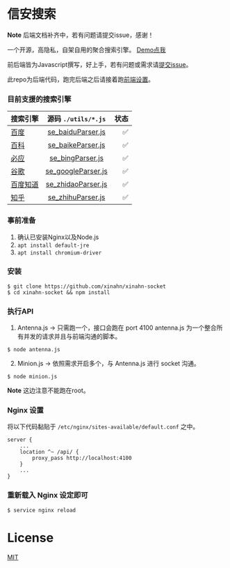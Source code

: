 
# 信安搜索

**Note** 后端文档补齐中，若有问题请提交issue，感谢！

一个开源，高隐私，自架自用的聚合搜索引擎。 [Demo点我](https://xinahn.com)

前后端皆为Javascript撰写，好上手，若有问题或需求请[提交issue](https://github.com/xinahn/xinahn-socket/issues)。

此repo为后端代码，跑完后端之后请接着跑[前端设置](https://github.com/xinahn/xinahn-client)。

### 目前支援的搜索引擎

| 搜索引擎        | 源码 ```./utils/*.js```           | 状态  |
| ------------- |:-------------:| -----:|
| [百度](https://baidu.com) | [se_baiduParser.js](https://github.com/xinahn/xinahn-socket/blob/master/utils/se_baiduParser.js) | ✅ |
| [百科](https://baike.com) | [se_baikeParser.js](https://github.com/xinahn/xinahn-socket/blob/master/utils/se_baikeParser.js) |  ✅ |
| [必应](https://cn.bing.com) | [se_bingParser.js](https://github.com/xinahn/xinahn-socket/blob/master/utils/se_bingParser.js) | ✅ |
| [谷歌](https://www.google.com.hk) | [se_googleParser.js](https://github.com/xinahn/xinahn-socket/blob/master/utils/se_googleParser.js) | ✅ |
| [百度知道](https://zhidao.baidu.com) | [se_zhidaoParser.js](https://github.com/xinahn/xinahn-socket/blob/master/utils/se_zhidaoParser.js) | ✅ |
| [知乎](https://zhihu.com) | [se_zhihuParser.js](https://github.com/xinahn/xinahn-socket/blob/master/utils/se_zhihuParser.js) | ✅ |

### 事前准备
1. 确认已安装Nginx以及Node.js
2. ```apt install default-jre```
3. ```apt install chromium-driver```

### 安装
```console
$ git clone https://github.com/xinahn/xinahn-socket
$ cd xinahn-socket && npm install
```

### 执行API
1. Antenna.js -> 只需跑一个，接口会跑在 port 4100
antenna.js 为一个整合所有并发的请求并且与前端沟通的脚本。
```console
$ node antenna.js
```

2. Minion.js -> 依照需求开启多个，与 Antenna.js 进行 socket 沟通。
```console
$ node minion.js
```
**Note** 这边注意不能跑在root。

### Nginx 设置
将以下代码黏贴于 ```/etc/nginx/sites-available/default.conf``` 之中。
```
server {
	...
	location ^~ /api/ {
		proxy_pass http://localhost:4100
 	}
	...
}
```

### 重新载入 Nginx 设定即可
```console
$ service nginx reload
```

# License
[MIT](https://github.com/xinahn/xinahn-client/blob/master/LICENSE)